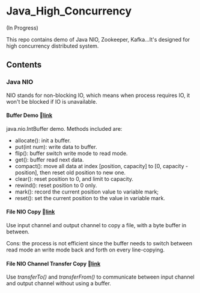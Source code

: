 # Java_High_Concurrency

(In Progress) 

This repo contains demo of Java NIO, Zookeeper, Kafka...It's designed for high concurrency distributed system.

## Contents

### Java NIO
NIO stands for non-blocking IO, which means when process requires IO, it won't be blocked if IO is unavailable.

#### Buffer Demo :link:[link](src/nio/buffer_demo/BufferDemo.java)
  
  java.nio.IntBuffer demo. Methods included are:
  - allocate(): init a buffer.
  - put(int num): write data to buffer.
  - flip(): buffer switch write mode to read mode.
  - get(): buffer read next data.
  - compact(): move all data at index [position, capacity] to [0, capacity - position], then reset old position to new one.
  - clear(): reset position to 0, and limit to capacity.
  - rewind(): reset position to 0 only.
  - mark(): record the current position value to variable mark;
  - reset(): set the current position to the value in variable mark.
  
#### File NIO Copy :link:[link](src/nio/channel_demo/FileNIOCopy.java)

Use input channel and output channel to copy a file, with a byte buffer in between.

Cons: the process is not efficient since the buffer needs to switch between read mode an write mode back and forth on every line-copying.

#### File NIO Channel Transfer Copy :link:[link](src/nio/channel_demo/FileNIOChannelTransferCopy.java)

Use <i>transferTo()</i> and <i>transferFrom()</i> to communicate between input channel and output channel without using a buffer. 
